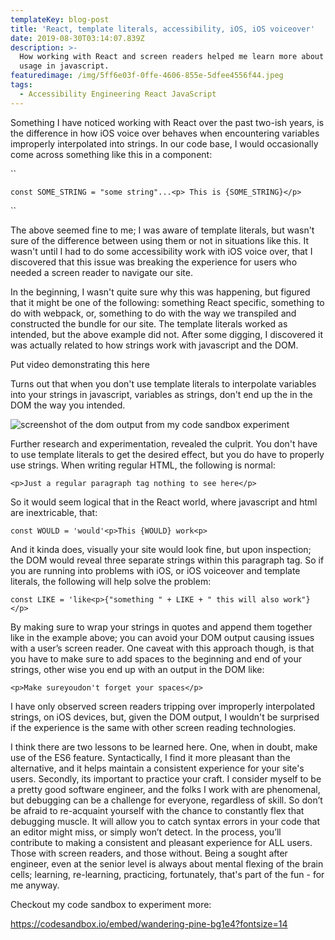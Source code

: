 ```yaml
---
templateKey: blog-post
title: 'React, template literals, accessibility, iOS, iOS voiceover'
date: 2019-08-30T03:14:07.839Z
description: >-
  How working with React and screen readers helped me learn more about string
  usage in javascript.
featuredimage: /img/5ff6e03f-0ffe-4606-855e-5dfee4556f44.jpeg
tags:
  - Accessibility Engineering React JavaScript
---
```

Something I have noticed working with React over the past two-ish years, is the difference in how iOS voice over behaves when encountering variables improperly interpolated into strings. In our code base, I would occasionally come across something like this in a component:

``

```
const SOME_STRING = "some string"...<p> This is {SOME_STRING}</p>
```

``

The above seemed fine to me; I was aware of template literals, but wasn't sure of the difference between using them or not in situations like this. It wasn't until I had to do some accessibility work with iOS voice over, that I discovered that this issue was breaking the experience for users who needed a screen reader to navigate our site. 

In the beginning, I wasn't quite sure why this was happening, but figured that it might be one of the following:  something React specific, something to do with webpack, or, something to do with the way we transpiled and constructed the bundle for our site. The template literals worked as intended, but the above example did not. After some digging, I discovered it was actually related to how strings work with javascript and the DOM.

Put video demonstrating this here

Turns out that when you don't use template literals to interpolate variables into your strings in javascript, variables as strings, don't end up the in the DOM the way you intended.

![screenshot of the dom output from my code sandbox experiment](/img/screenshot-2019-09-26-20.46.04.png "You can see the string is broken up inside of our first paragraph tag")

Further research and experimentation, revealed the culprit. You don't have to use template literals to get the desired effect, but you do have to properly use strings. When writing regular HTML, the following is normal:

```
<p>Just a regular paragraph tag nothing to see here</p>
```

So it would seem logical that in the React world, where javascript and html are inextricable, that:

```
const WOULD = 'would'<p>This {WOULD} work<p>
```

And it kinda does, visually your site would look fine, but upon inspection; the DOM would reveal three separate strings within this paragraph tag. So if you are running into problems with iOS, or iOS voiceover and template literals, the following will help solve the problem:

```
const LIKE = 'like<p>{"something " + LIKE + " this will also work"}</p>
```

By making sure to wrap your strings in quotes and append them together like in the example above; you can avoid your DOM output causing issues with a user’s screen reader. One caveat with this approach though, is that you have to make sure to add spaces to the beginning and end of your strings, other wise you end up with an output in the DOM like:

```
<p>Make sureyoudon't forget your spaces</p>
```

I have only observed screen readers tripping over improperly interpolated strings, on iOS devices, but, given the DOM output, I wouldn't be surprised if the experience is the same with other screen reading technologies. 

I think there are two lessons to be learned here. One, when in doubt, make use of the ES6 feature. Syntactically, I find it more pleasant than the alternative, and it helps maintain a consistent experience for your site's users. Secondly, its important to practice your craft. I consider myself to be a pretty good software engineer, and the folks I work with are phenomenal, but debugging can be a challenge for everyone, regardless of skill. So don’t be afraid to re-acquaint yourself with the chance to constantly flex that debugging muscle. It will allow you to catch syntax errors in your code that an editor might miss, or simply won’t detect. In the process, you’ll contribute to making a consistent and pleasant experience for ALL users. Those with screen readers, and those without. Being a sought after engineer, even at the senior level is always about mental flexing of the brain cells; learning, re-learning, practicing, fortunately, that's part of the fun - for me anyway. 

Checkout my code sandbox to experiment more:

https://codesandbox.io/embed/wandering-pine-bg1e4?fontsize=14
